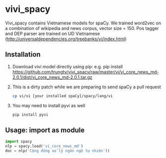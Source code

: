 # vivi_spacy
Vivi_spacy contains Vietnamese models for spaCy. We trained word2vec on a combination of wikipedia and news corpus, vector size = 150. Pos tagger and DEP parser are trained on UD Vietnamese (http://universaldependencies.org/treebanks/vi/index.html)
## Installation 
1. Download vivi model directly using pip: e.g. pip install https://github.com/trungtv/vivi_spacy/raw/master/vi/vi_core_news_md-2.0.1/dist/vi_core_news_md-2.0.1.tar.gz

2. This is a dirty patch while we are preparing to send spaCy a pull request 
    ```bash 
    cp vi/vi [your installed spaCy]/spacy/lang/vi
    ```
3. You may need to install pyvi as well
    ```bash 
    pip install pyvi 
    ```

## Usage: import as module 
```python
import spacy
nlp = spacy.load('vi_core_news_md')
doc = nlp('Cộng đồng xử lý ngôn ngữ tự nhiên'))
```
